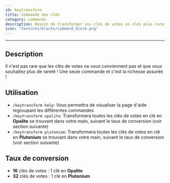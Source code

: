 ```yaml
---
id: keytransform
title: Commande des clés
category: commands
description: Besoin de transformer vos clés de votes en clés plus rares ? Cette commande est faites pour vous
icon: "textures/blocks/command_block.png"
---
```

___
## Description

Il n'est pas rare que les clés de votes ne vous conviennent pas et que vous souhaitez plus de rareté ! Une seule commande et c'est la richesse assurée !

## Utilisation

* ``/keytransform help``: Vous permettra de visualiser la page d'aide regroupant les différentes commandes
* ``/keytransform opalite``: Transformera toutes les clés de votes en clé en **Opalite** se trouvant dans votre main, suivant le taux de conversion (voir section suivante)
* ``/keytransform plutonium``: Transformera toutes les clés de votes en clé en **Plutonium** se trouvant dans votre main, suivant le taux de conversion (voir section suivante)

## Taux de conversion

* **16** clés de votes : 1 clé en **Opalite**
* **32** clés de votes : 1 clé en **Plutonium**
